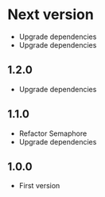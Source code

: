 # Next version
+ Upgrade dependencies
+ Upgrade dependencies

## 1.2.0
+ Upgrade dependencies

## 1.1.0
+ Refactor Semaphore
+ Upgrade dependencies

## 1.0.0
+ First version
